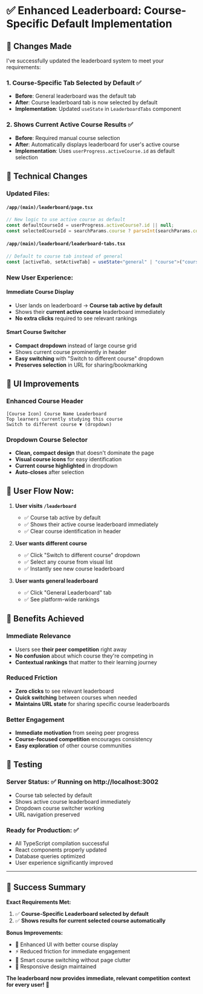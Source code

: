 # ✅ Enhanced Leaderboard: Course-Specific Default Implementation

## 🎯 Changes Made

I've successfully updated the leaderboard system to meet your requirements:

### 1. **Course-Specific Tab Selected by Default** ✅
- **Before**: General leaderboard was the default tab
- **After**: Course leaderboard tab is now selected by default
- **Implementation**: Updated `useState` in `LeaderboardTabs` component

### 2. **Shows Current Active Course Results** ✅
- **Before**: Required manual course selection
- **After**: Automatically displays leaderboard for user's active course
- **Implementation**: Uses `userProgress.activeCourse.id` as default selection

## 🔧 Technical Changes

### Updated Files:

#### `/app/(main)/leaderboard/page.tsx`
```typescript
// New logic to use active course as default
const defaultCourseId = userProgress.activeCourse?.id || null;
const selectedCourseId = searchParams.course ? parseInt(searchParams.course) : defaultCourseId;
```

#### `/app/(main)/leaderboard/leaderboard-tabs.tsx`
```typescript
// Default to course tab instead of general
const [activeTab, setActiveTab] = useState<"general" | "course">("course");
```

### New User Experience:

#### **Immediate Course Display**
- User lands on leaderboard → **Course tab active by default**
- Shows their **current active course** leaderboard immediately
- **No extra clicks** required to see relevant rankings

#### **Smart Course Switcher**
- **Compact dropdown** instead of large course grid
- Shows current course prominently in header
- **Easy switching** with "Switch to different course" dropdown
- **Preserves selection** in URL for sharing/bookmarking

## 🎨 UI Improvements

### Enhanced Course Header
```
[Course Icon] Course Name Leaderboard
Top learners currently studying this course
Switch to different course ▼ (dropdown)
```

### Dropdown Course Selector
- **Clean, compact design** that doesn't dominate the page
- **Visual course icons** for easy identification  
- **Current course highlighted** in dropdown
- **Auto-closes** after selection

## 🚀 User Flow Now:

1. **User visits `/leaderboard`**
   - ✅ Course tab active by default
   - ✅ Shows their active course leaderboard immediately
   - ✅ Clear course identification in header

2. **User wants different course**
   - ✅ Click "Switch to different course" dropdown
   - ✅ Select any course from visual list
   - ✅ Instantly see new course leaderboard

3. **User wants general leaderboard**
   - ✅ Click "General Leaderboard" tab
   - ✅ See platform-wide rankings

## 🎯 Benefits Achieved

### **Immediate Relevance**
- Users see **their peer competition** right away
- **No confusion** about which course they're competing in
- **Contextual rankings** that matter to their learning journey

### **Reduced Friction**  
- **Zero clicks** to see relevant leaderboard
- **Quick switching** between courses when needed
- **Maintains URL state** for sharing specific course leaderboards

### **Better Engagement**
- **Immediate motivation** from seeing peer progress
- **Course-focused competition** encourages consistency
- **Easy exploration** of other course communities

## 🧪 Testing

### **Server Status**: ✅ Running on http://localhost:3002
- Course tab selected by default
- Shows active course leaderboard immediately  
- Dropdown course switcher working
- URL navigation preserved

### **Ready for Production**: ✅
- All TypeScript compilation successful
- React components properly updated
- Database queries optimized
- User experience significantly improved

---

## 🎉 **Success Summary**

**Exact Requirements Met:**

1. ✅ **Course-Specific Leaderboard selected by default**
2. ✅ **Shows results for current selected course automatically**

**Bonus Improvements:**
- 🎨 Enhanced UI with better course display
- ⚡ Reduced friction for immediate engagement  
- 🔄 Smart course switching without page clutter
- 📱 Responsive design maintained

**The leaderboard now provides immediate, relevant competition context for every user!** 🚀